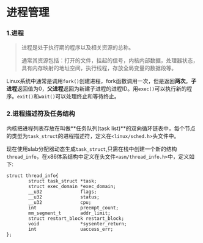 # 进程管理
### 1.进程
> 进程是处于执行期的程序以及相关资源的总称。
> 
> 通常其资源包括：打开的文件，挂起的信号，内核内部数据，处理器状态，具有内存映射的地址空间，执行线程，存放全局变量的数据段等。

Linux系统中通常是调用`fork()`创建进程，fork函数调用一次，但是返回**两次**。**子进程**返回值为0，**父进程**返回为新建子进程的进程ID。用`exec()`可以执行新的程序。`exit()`和`wait()`可以处理终止和等待终止。

### 2.进程描述符及任务结构
内核把进程列表存放在叫做**任务队列(task list)**的双向循环链表中，每个节点的类型为`task_struct`的进程描述符，定义在`<linux/sched.h>`头文件中。

现在使用slab分配器动态生成`task_struct`,只需在栈中创建一个新的结构`thread_info`，在x86体系结构中定义在头文件`<asm/thread_info.h>`中，定义如下:

    struct thread_info{
            struct task_struct *task;
            struct exec_domain *exec_domain;
            __u32              flags;
            __u32              status;
            __u32              cpu;
            int                preempt_count;
            mm_segment_t       addr_limit;
            struct restart_block restart_block;
            void               *sysenter_return;
            int                uaccess_err;
	};
        

